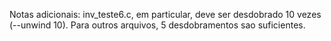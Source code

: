 Notas adicionais: inv_teste6.c, em particular, deve ser desdobrado 10 vezes (--unwind 10). Para outros arquivos, 5 desdobramentos sao suficientes.
